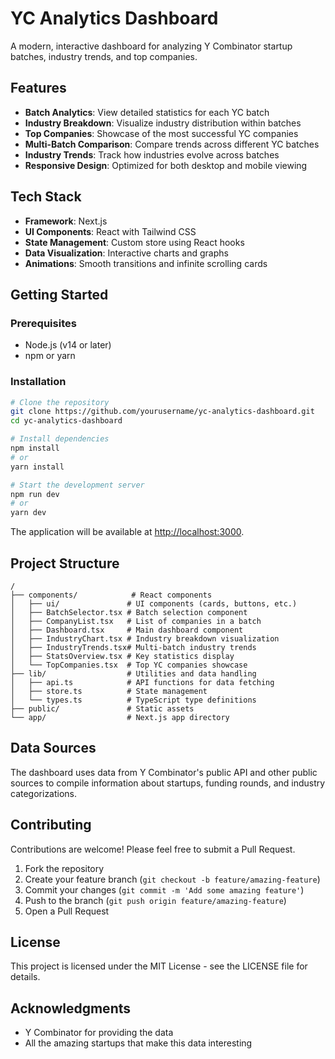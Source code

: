 # YC Analytics Dashboard

A modern, interactive dashboard for analyzing Y Combinator startup batches, industry trends, and top companies.

## Features

- **Batch Analytics**: View detailed statistics for each YC batch
- **Industry Breakdown**: Visualize industry distribution within batches
- **Top Companies**: Showcase of the most successful YC companies
- **Multi-Batch Comparison**: Compare trends across different YC batches
- **Industry Trends**: Track how industries evolve across batches
- **Responsive Design**: Optimized for both desktop and mobile viewing

## Tech Stack

- **Framework**: Next.js
- **UI Components**: React with Tailwind CSS
- **State Management**: Custom store using React hooks
- **Data Visualization**: Interactive charts and graphs
- **Animations**: Smooth transitions and infinite scrolling cards

## Getting Started

### Prerequisites

- Node.js (v14 or later)
- npm or yarn

### Installation

```bash
# Clone the repository
git clone https://github.com/yourusername/yc-analytics-dashboard.git
cd yc-analytics-dashboard

# Install dependencies
npm install
# or
yarn install

# Start the development server
npm run dev
# or
yarn dev
```

The application will be available at [http://localhost:3000](http://localhost:3000).

## Project Structure

```
/
├── components/            # React components
│   ├── ui/               # UI components (cards, buttons, etc.)
│   ├── BatchSelector.tsx # Batch selection component
│   ├── CompanyList.tsx   # List of companies in a batch
│   ├── Dashboard.tsx     # Main dashboard component
│   ├── IndustryChart.tsx # Industry breakdown visualization
│   ├── IndustryTrends.tsx# Multi-batch industry trends
│   ├── StatsOverview.tsx # Key statistics display
│   └── TopCompanies.tsx  # Top YC companies showcase
├── lib/                  # Utilities and data handling
│   ├── api.ts            # API functions for data fetching
│   ├── store.ts          # State management
│   └── types.ts          # TypeScript type definitions
├── public/               # Static assets
└── app/                  # Next.js app directory
```

## Data Sources

The dashboard uses data from Y Combinator's public API and other public sources to compile information about startups, funding rounds, and industry categorizations.

## Contributing

Contributions are welcome! Please feel free to submit a Pull Request.

1. Fork the repository
2. Create your feature branch (`git checkout -b feature/amazing-feature`)
3. Commit your changes (`git commit -m 'Add some amazing feature'`)
4. Push to the branch (`git push origin feature/amazing-feature`)
5. Open a Pull Request

## License

This project is licensed under the MIT License - see the LICENSE file for details.

## Acknowledgments

- Y Combinator for providing the data
- All the amazing startups that make this data interesting
